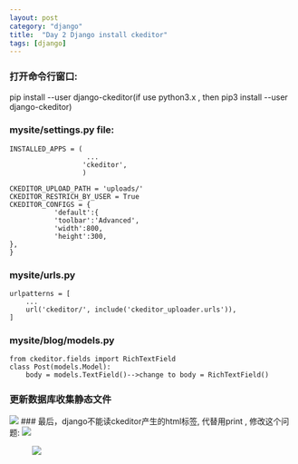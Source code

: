 ```yaml
---
layout: post
category: "django"
title:  "Day 2 Django install ckeditor"
tags: [django]
---
```

### 打开命令行窗口:

pip install --user django-ckeditor(if use python3.x , then pip3 install --user django-ckeditor)

### mysite/settings.py file:
<!-- more -->
```
INSTALLED_APPS = (
                   ...
                  'ckeditor',
                  )

CKEDITOR_UPLOAD_PATH = 'uploads/'
CKEDITOR_RESTRICH_BY_USER = True
CKEDITOR_CONFIGS = {
           'default':{
           'toolbar':'Advanced',
           'width':800,
           'height':300,
},
}
```
### mysite/urls.py
```
urlpatterns = [
    ...
    url('ckeditor/', include('ckeditor_uploader.urls')),
]
```
###  mysite/blog/models.py
```
from ckeditor.fields import RichTextField
class Post(models.Model):
    body = models.TextField()-->change to body = RichTextField()
```    
### 更新数据库收集静态文件
<img src="https://moonbrillante.github.io/my_piture/django2.jpg">
### 最后，django不能读ckeditor产生的html标签, 代替用print , 修改这个问题:
<img src="https://moonbrillante.github.io/my_piture/django1.jpg">
<figure>
<img src="blob/master/my_picture/django1.jpg">
</figure>


